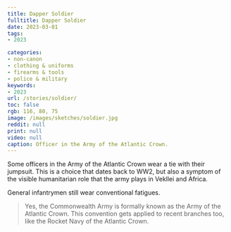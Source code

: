 ```yaml
---
title: Dapper Soldier
fulltitle: Dapper Soldier
date: 2023-03-01
tags:
- 2023

categories:
- non-canon
- clothing & uniforms
- firearms & tools
- police & military
keywords:
- 2023
url: /stories/soldier/
toc: false
rgb: 116, 80, 75
image: /images/sketches/soldier.jpg
reddit: null
print: null
video: null
caption: Officer in the Army of the Atlantic Crown.
---
```

Some officers in the Army of the Atlantic Crown wear a tie with their jumpsuit. This is a choice that dates back to WW2, but also a symptom of the visible humanitarian role that the army plays in Vekllei and Africa.

General infantrymen still wear conventional fatigues.

> Yes, the Commonwealth Army is formally known as the Army of the Atlantic Crown. This convention gets applied to recent branches too, like the Rocket Navy of the Atlantic Crown.